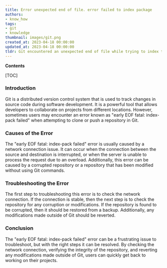 ```yaml
---
title: Error unexpected end of file. error failed to index package
authors:
- know_how
tags:
- git
- knowledge
thumbnail: images/git.png
created_at: 2023-04-18 00:00:00
updated_at: 2023-04-18 00:00:00
tldr: Git encountered an unexpected end of file while trying to index the pack, causing the index-pack operation to fail.
---
```


**Contents**

[TOC]

### Introduction
Git is a distributed version control system that is used to track changes in source code during software development. It is a powerful tool that allows developers to collaborate on projects from different locations. However, sometimes users may encounter an error known as "early EOF fatal: index-pack failed" when attempting to clone or push a repository in Git.

### Causes of the Error
The "early EOF fatal: index-pack failed" error is usually caused by a network connection issue. It can occur when the connection between the source and destination is interrupted, or when the server is unable to process the request due to an overload. Additionally, this error can be caused by a corrupted repository or a repository that has been modified without using Git commands.

### Troubleshooting the Error
The first step to troubleshooting this error is to check the network connection. If the connection is stable, then the next step is to check the repository for any corruption or modifications. If the repository is found to be corrupted, then it should be restored from a backup. Additionally, any modifications made outside of Git should be reverted.

### Conclusion
The "early EOF fatal: index-pack failed" error can be a frustrating issue to troubleshoot, but with the right steps it can be resolved. By checking the network connection, verifying the integrity of the repository, and reverting any modifications made outside of Git, users can quickly get back to working on their projects.
